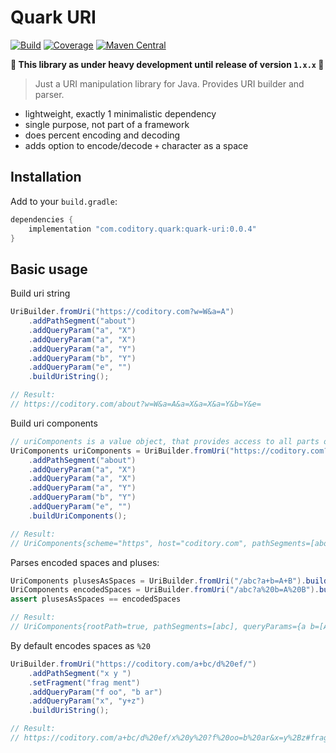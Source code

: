 # Quark URI
[![Build](https://github.com/coditory/quark-uri/actions/workflows/build.yml/badge.svg)](https://github.com/coditory/quark-uri/actions/workflows/build.yml)
[![Coverage](https://codecov.io/github/coditory/quark-uri/branch/master/graph/badge.svg?token=L6IOC9EBGO)](https://codecov.io/github/coditory/quark-uri)
[![Maven Central](https://maven-badges.herokuapp.com/maven-central/com.coditory.quark/quark-uri/badge.svg)](https://mvnrepository.com/artifact/com.coditory.quark/quark-uri)

**🚧 This library as under heavy development until release of version `1.x.x` 🚧**

> Just a URI manipulation library for Java. Provides URI builder and parser.

- lightweight, exactly 1 minimalistic dependency
- single purpose, not part of a framework
- does percent encoding and decoding
- adds option to encode/decode `+` character as a space

## Installation

Add to your `build.gradle`:

```gradle
dependencies {
    implementation "com.coditory.quark:quark-uri:0.0.4"
}
```

## Basic usage

Build uri string
```java
UriBuilder.fromUri("https://coditory.com?w=W&a=A")
    .addPathSegment("about")
    .addQueryParam("a", "X")
    .addQueryParam("a", "X")
    .addQueryParam("a", "Y")
    .addQueryParam("b", "Y")
    .addQueryParam("e", "")
    .buildUriString();

// Result:
// https://coditory.com/about?w=W&a=A&a=X&a=X&a=Y&b=Y&e=
```

Build uri components
```java
// uriComponents is a value object, that provides access to all parts of parsed uri
UriComponents uriComponents = UriBuilder.fromUri("https://coditory.com?w=W&a=A")
    .addPathSegment("about")
    .addQueryParam("a", "X")
    .addQueryParam("a", "X")
    .addQueryParam("a", "Y")
    .addQueryParam("b", "Y")
    .addQueryParam("e", "")
    .buildUriComponents();

// Result:
// UriComponents{scheme="https", host="coditory.com", pathSegments=[about], queryParams={w=[W], a=[A, X, X, Y], b=[Y], e=[]}}
```

Parses encoded spaces and pluses:
```java
UriComponents plusesAsSpaces = UriBuilder.fromUri("/abc?a+b=A+B").buildUriComponents();
UriComponents encodedSpaces = UriBuilder.fromUri("/abc?a%20b=A%20B").buildUriComponents();
assert plusesAsSpaces == encodedSpaces

// Result:
// UriComponents{rootPath=true, pathSegments=[abc], queryParams={a b=[A B]}}
```

By default encodes spaces as `%20`
```java
UriBuilder.fromUri("https://coditory.com/a+bc/d%20ef/")
    .addPathSegment("x y ")
    .setFragment("frag ment")
    .addQueryParam("f oo", "b ar")
    .addQueryParam("x", "y+z")
    .buildUriString();

// Result:
// https://coditory.com/a+bc/d%20ef/x%20y%20?f%20oo=b%20ar&x=y%2Bz#frag%20ment
```